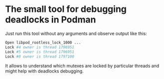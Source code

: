 # The small tool for debugging deadlocks in Podman
Just run this tool without any arguments and observe output like this:

```sh
Open libpod_rootless_lock_1000 ...
Lock #4 owner is thread 1796951
Lock #5 owner is thread 1796951
Lock #8 owner is thread 1797100
```

It allows to understand which mutexes are locked by particular threads and might help with deadlocks debugging.
